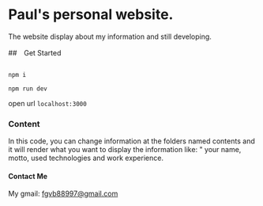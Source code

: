 # Paul's personal website.

The website display about my information and still developing.

##　Get Started

``` shell

npm i

npm run dev 

```

open url ``` localhost:3000 ```

### Content

In this code, you can change information at the folders named contents and it will render what you want to display the information like: " your name, motto,  used technologies and work experience.

#### Contact Me

My gmail: fgvb88997@gmail.com

